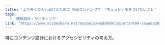 ```yaml
---
title: 'より多くの人へ届けるために Webコンテンツで 「ちょっと」気をつけたいこと'
tags:
  - '情報設計・ライティング'
link: 'https://www.slideshare.net/nozomisawada969/important04-sawada20170603'
---
```


特にコンテンツ設計におけるアクセシビリティの考え方。
